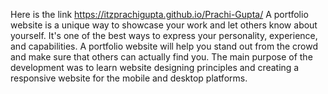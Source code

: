 Here is the link https://itzprachigupta.github.io/Prachi-Gupta/
A portfolio website is a unique way to showcase your work and let others know about yourself.
It's one of the best ways to express your personality, experience, and capabilities.
A portfolio website will help you stand out from the crowd and make sure that others can actually find you.
The main purpose of the development was to learn website designing principles and creating a responsive website for the mobile and desktop platforms.
